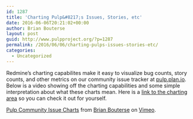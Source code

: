 ```yaml
---
id: 1287
title: 'Charting Pulp&#8217;s Issues, Stories, etc'
date: 2016-06-06T20:21:02+00:00
author: Brian Bouterse
layout: post
guid: http://www.pulpproject.org/?p=1287
permalink: /2016/06/06/charting-pulps-issues-stories-etc/
categories:
  - Uncategorized
---
```

Redmine&#8217;s charting capabilites make it easy to visualize bug counts, story counts, and other metrics on our community issue tracker at [pulp.plan.io](https://pulp.plan.io/). Below is a video showing off the charting capabilities and some simple interpretation about what these charts mean. Here is a [link to the charting area](https://pulp.plan.io/agile/charts) so you can check it out for yourself.



[Pulp Community Issue Charts](https://vimeo.com/169586452) from [Brian Bouterse](https://vimeo.com/user51881283) on [Vimeo](https://vimeo.com).